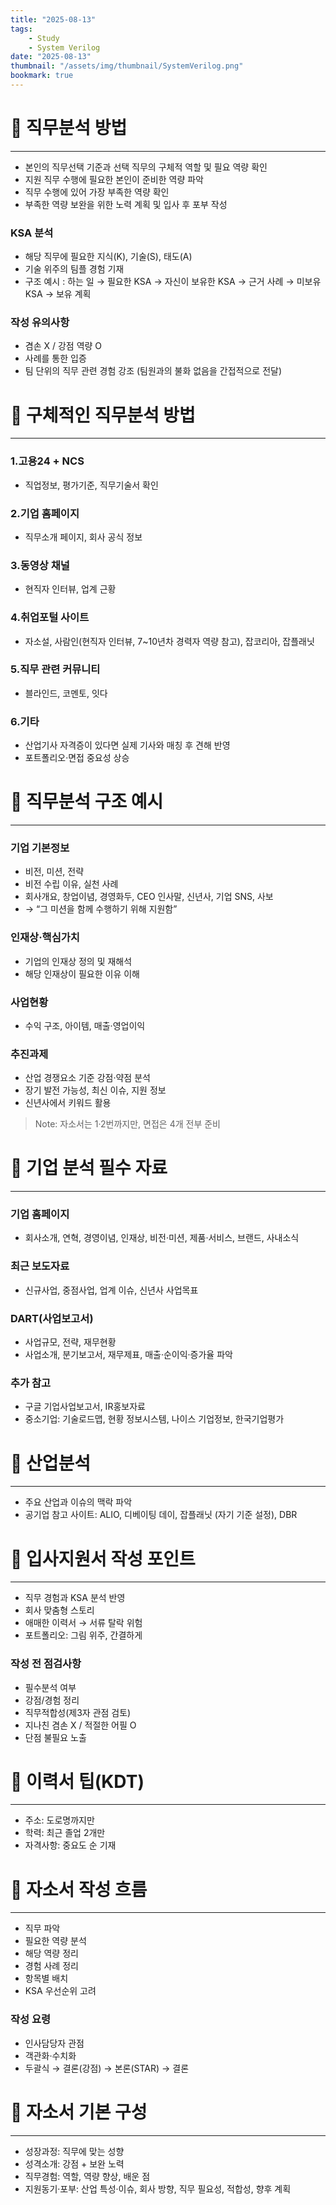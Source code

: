 ```yaml
---
title: "2025-08-13"
tags:
    - Study
    - System Verilog
date: "2025-08-13"
thumbnail: "/assets/img/thumbnail/SystemVerilog.png"
bookmark: true
---
```


# 📌 직무분석 방법
---
- 본인의 직무선택 기준과 선택 직무의 구체적 역할 및 필요 역량 확인
- 지원 직무 수행에 필요한 본인이 준비한 역량 파악
- 직무 수행에 있어 가장 부족한 역량 확인
- 부족한 역량 보완을 위한 노력 계획 및 입사 후 포부 작성

### KSA 분석
- 해당 직무에 필요한 지식(K), 기술(S), 태도(A)
- 기술 위주의 팀플 경험 기재
- 구조 예시 : 하는 일 → 필요한 KSA → 자신이 보유한 KSA → 근거 사례 → 미보유 KSA → 보유 계획

### 작성 유의사항
- 겸손 X / 강점 역량 O
- 사례를 통한 입증
- 팀 단위의 직무 관련 경험 강조 (팀원과의 불화 없음을 간접적으로 전달)

# 📌 구체적인 직무분석 방법
---
### 1.고용24 + NCS
- 직업정보, 평가기준, 직무기술서 확인

### 2.기업 홈페이지
- 직무소개 페이지, 회사 공식 정보

### 3.동영상 채널
- 현직자 인터뷰, 업계 근황

### 4.취업포털 사이트
- 자소설, 사람인(현직자 인터뷰, 7~10년차 경력자 역량 참고), 잡코리아, 잡플래닛

### 5.직무 관련 커뮤니티
- 블라인드, 코멘토, 잇다

### 6.기타
- 산업기사 자격증이 있다면 실제 기사와 매칭 후 견해 반영
- 포트폴리오·면접 중요성 상승

# 📌 직무분석 구조 예시
---
### 기업 기본정보
- 비전, 미션, 전략
- 비전 수립 이유, 실천 사례
- 회사개요, 창업이념, 경영화두, CEO 인사말, 신년사, 기업 SNS, 사보
- → “그 미션을 함께 수행하기 위해 지원함”

### 인재상·핵심가치
- 기업의 인재상 정의 및 재해석
- 해당 인재상이 필요한 이유 이해

### 사업현황
- 수익 구조, 아이템, 매출·영업이익

### 추진과제
- 산업 경쟁요소 기준 강점·약점 분석
- 장기 발전 가능성, 최신 이슈, 지원 정보
- 신년사에서 키워드 활용

> Note: 자소서는 1·2번까지만, 면접은 4개 전부 준비

# 📌 기업 분석 필수 자료
---
### 기업 홈페이지
- 회사소개, 연혁, 경영이념, 인재상, 비전·미션, 제품·서비스, 브랜드, 사내소식

### 최근 보도자료
- 신규사업, 중점사업, 업계 이슈, 신년사 사업목표

### DART(사업보고서)
- 사업규모, 전략, 재무현황
- 사업소개, 분기보고서, 재무제표, 매출·순이익·증가율 파악

### 추가 참고
- 구글 기업사업보고서, IR홍보자료
- 중소기업: 기술로드맵, 현황 정보시스템, 나이스 기업정보, 한국기업평가

# 📌 산업분석
---
- 주요 산업과 이슈의 맥락 파악
- 공기업 참고 사이트: ALIO, 디베이팅 데이, 잡플래닛 (자기 기준 설정), DBR

# 📌 입사지원서 작성 포인트
---
- 직무 경험과 KSA 분석 반영
- 회사 맞춤형 스토리
- 애매한 이력서 → 서류 탈락 위험
- 포트폴리오: 그림 위주, 간결하게

### 작성 전 점검사항
- 필수분석 여부
- 강점/경험 정리
- 직무적합성(제3자 관점 검토)
- 지나친 겸손 X / 적절한 어필 O
- 단점 불필요 노출

# 📌 이력서 팁(KDT)
---
- 주소: 도로명까지만
- 학력: 최근 졸업 2개만
- 자격사항: 중요도 순 기재

# 📌 자소서 작성 흐름
---
- 직무 파악
- 필요한 역량 분석
- 해당 역량 정리
- 경험 사례 정리
- 항목별 배치
- KSA 우선순위 고려

### 작성 요령
- 인사담당자 관점
- 객관화·수치화
- 두괄식 → 결론(강점) → 본론(STAR) → 결론

# 📌 자소서 기본 구성
---
- 성장과정: 직무에 맞는 성향
- 성격소개: 강점 + 보완 노력
- 직무경험: 역할, 역량 향상, 배운 점
- 지원동기·포부: 산업 특성·이슈, 회사 방향, 직무 필요성, 적합성, 향후 계획